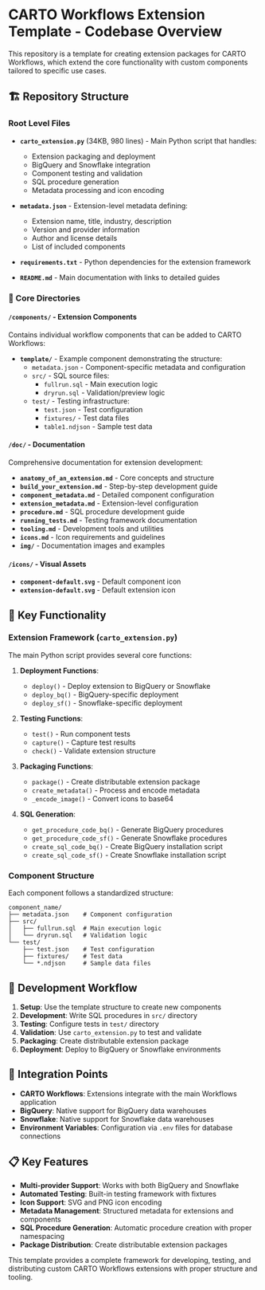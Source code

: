 # CARTO Workflows Extension Template - Codebase Overview

This repository is a template for creating extension packages for CARTO Workflows, which extend the core functionality with custom components tailored to specific use cases.

## 🏗️ Repository Structure

### Root Level Files
- **`carto_extension.py`** (34KB, 980 lines) - Main Python script that handles:
  - Extension packaging and deployment
  - BigQuery and Snowflake integration
  - Component testing and validation
  - SQL procedure generation
  - Metadata processing and icon encoding

- **`metadata.json`** - Extension-level metadata defining:
  - Extension name, title, industry, description
  - Version and provider information
  - Author and license details
  - List of included components

- **`requirements.txt`** - Python dependencies for the extension framework
- **`README.md`** - Main documentation with links to detailed guides

### 📁 Core Directories

#### `/components/` - Extension Components
Contains individual workflow components that can be added to CARTO Workflows:

- **`template/`** - Example component demonstrating the structure:
  - `metadata.json` - Component-specific metadata and configuration
  - `src/` - SQL source files:
    - `fullrun.sql` - Main execution logic
    - `dryrun.sql` - Validation/preview logic
  - `test/` - Testing infrastructure:
    - `test.json` - Test configuration
    - `fixtures/` - Test data files
    - `table1.ndjson` - Sample test data

#### `/doc/` - Documentation
Comprehensive documentation for extension development:

- **`anatomy_of_an_extension.md`** - Core concepts and structure
- **`build_your_extension.md`** - Step-by-step development guide
- **`component_metadata.md`** - Detailed component configuration
- **`extension_metadata.md`** - Extension-level configuration
- **`procedure.md`** - SQL procedure development guide
- **`running_tests.md`** - Testing framework documentation
- **`tooling.md`** - Development tools and utilities
- **`icons.md`** - Icon requirements and guidelines
- **`img/`** - Documentation images and examples

#### `/icons/` - Visual Assets
- **`component-default.svg`** - Default component icon
- **`extension-default.svg`** - Default extension icon

## 🔧 Key Functionality

### Extension Framework (`carto_extension.py`)
The main Python script provides several core functions:

1. **Deployment Functions**:
   - `deploy()` - Deploy extension to BigQuery or Snowflake
   - `deploy_bq()` - BigQuery-specific deployment
   - `deploy_sf()` - Snowflake-specific deployment

2. **Testing Functions**:
   - `test()` - Run component tests
   - `capture()` - Capture test results
   - `check()` - Validate extension structure

3. **Packaging Functions**:
   - `package()` - Create distributable extension package
   - `create_metadata()` - Process and encode metadata
   - `_encode_image()` - Convert icons to base64

4. **SQL Generation**:
   - `get_procedure_code_bq()` - Generate BigQuery procedures
   - `get_procedure_code_sf()` - Generate Snowflake procedures
   - `create_sql_code_bq()` - Create BigQuery installation script
   - `create_sql_code_sf()` - Create Snowflake installation script

### Component Structure
Each component follows a standardized structure:

```
component_name/
├── metadata.json    # Component configuration
├── src/
│   ├── fullrun.sql  # Main execution logic
│   └── dryrun.sql   # Validation logic
└── test/
    ├── test.json    # Test configuration
    ├── fixtures/    # Test data
    └── *.ndjson     # Sample data files
```

## 🎯 Development Workflow

1. **Setup**: Use the template structure to create new components
2. **Development**: Write SQL procedures in `src/` directory
3. **Testing**: Configure tests in `test/` directory
4. **Validation**: Use `carto_extension.py` to test and validate
5. **Packaging**: Create distributable extension package
6. **Deployment**: Deploy to BigQuery or Snowflake environments

## 🔗 Integration Points

- **CARTO Workflows**: Extensions integrate with the main Workflows application
- **BigQuery**: Native support for BigQuery data warehouses
- **Snowflake**: Native support for Snowflake data warehouses
- **Environment Variables**: Configuration via `.env` files for database connections

## 📋 Key Features

- **Multi-provider Support**: Works with both BigQuery and Snowflake
- **Automated Testing**: Built-in testing framework with fixtures
- **Icon Support**: SVG and PNG icon encoding
- **Metadata Management**: Structured metadata for extensions and components
- **SQL Procedure Generation**: Automatic procedure creation with proper namespacing
- **Package Distribution**: Create distributable extension packages

This template provides a complete framework for developing, testing, and distributing custom CARTO Workflows extensions with proper structure and tooling. 